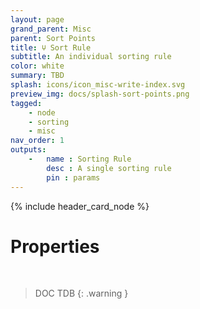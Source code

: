 ```yaml
---
layout: page
grand_parent: Misc
parent: Sort Points
title: 🝘 Sort Rule
subtitle: An individual sorting rule
color: white
summary: TBD
splash: icons/icon_misc-write-index.svg
preview_img: docs/splash-sort-points.png
tagged: 
    - node
    - sorting
    - misc
nav_order: 1
outputs:
    -   name : Sorting Rule
        desc : A single sorting rule
        pin : params
---
```


{% include header_card_node %}

# Properties
<br>

> DOC TDB
{: .warning }